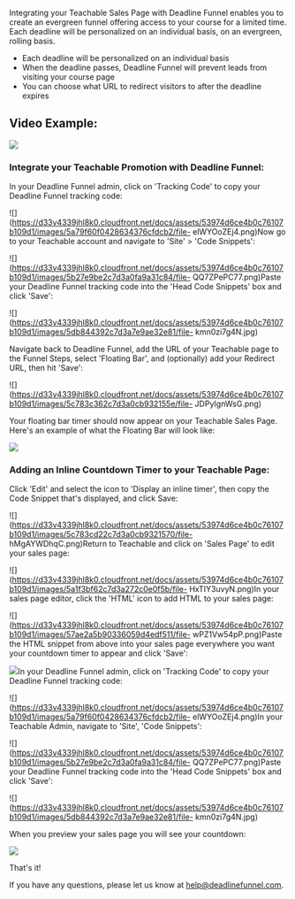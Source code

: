 Integrating your Teachable Sales Page with Deadline Funnel enables you to
create an evergreen funnel offering access to your course for a limited time.
Each deadline will be personalized on an individual basis, on an evergreen,
rolling basis.

  * Each deadline will be personalized on an individual basis
  * When the deadline passes, Deadline Funnel will prevent leads from visiting your course page
  * You can choose what URL to redirect visitors to after the deadline expires

## Video Example:

![](https://fast.wistia.com/embed/medias/rh28b6bv5t/swatch)

### Integrate your Teachable Promotion with Deadline Funnel:

In your Deadline Funnel admin, click on 'Tracking Code' to copy your Deadline
Funnel tracking code:

![](https://d33v4339jhl8k0.cloudfront.net/docs/assets/53974d6ce4b0c76107b109d1/images/5a79f60f0428634376cfdcb2/file-
elWYOoZEj4.png)Now go to your Teachable account and navigate to 'Site' > 'Code
Snippets':

![](https://d33v4339jhl8k0.cloudfront.net/docs/assets/53974d6ce4b0c76107b109d1/images/5b27e9be2c7d3a0fa9a31c84/file-
QQ7ZPePC77.png)Paste your Deadline Funnel tracking code into the 'Head Code
Snippets' box and click 'Save':

![](https://d33v4339jhl8k0.cloudfront.net/docs/assets/53974d6ce4b0c76107b109d1/images/5db844392c7d3a7e9ae32e81/file-
kmn0zi7g4N.jpg)

Navigate back to Deadline Funnel, add the URL of your Teachable page to the
Funnel Steps, select 'Floating Bar', and (optionally) add your Redirect URL,
then hit 'Save':

![](https://d33v4339jhl8k0.cloudfront.net/docs/assets/53974d6ce4b0c76107b109d1/images/5c783c362c7d3a0cb932155e/file-
JDPyIgnWsG.png)

Your floating bar timer should now appear on your Teachable Sales Page. Here's
an example of what the Floating Bar will look like:

![](https://d33v4339jhl8k0.cloudfront.net/docs/assets/53974d6ce4b0c76107b109d1/images/5c65c0a12c7d3a66e32e783a/file-r2622Bfum3.png)

### **Adding an Inline Countdown Timer to your Teachable Page:**

Click 'Edit' and select the icon to 'Display an inline timer', then copy the
Code Snippet that's displayed, and click Save:

![](https://d33v4339jhl8k0.cloudfront.net/docs/assets/53974d6ce4b0c76107b109d1/images/5c783cd22c7d3a0cb9321570/file-
hMgAYWDhqC.png)Return to Teachable and click on 'Sales Page' to edit your
sales page:

![](https://d33v4339jhl8k0.cloudfront.net/docs/assets/53974d6ce4b0c76107b109d1/images/5a1f3bf62c7d3a272c0e0f5b/file-
HxTIY3uvyN.png)In your sales page editor, click the 'HTML' icon to add HTML to
your sales page:

![](https://d33v4339jhl8k0.cloudfront.net/docs/assets/53974d6ce4b0c76107b109d1/images/57ae2a5b90336059d4edf511/file-
wPZ1Vw54pP.png)Paste the HTML snippet from above into your sales page
everywhere you want your countdown timer to appear and click 'Save':

  
![](https://d33v4339jhl8k0.cloudfront.net/docs/assets/53974d6ce4b0c76107b109d1/images/57ae2d3890336059d4edf524/file-1synbw53ys.png)In
your Deadline Funnel admin, click on 'Tracking Code' to copy your Deadline
Funnel tracking code:

  
![](https://d33v4339jhl8k0.cloudfront.net/docs/assets/53974d6ce4b0c76107b109d1/images/5a79f60f0428634376cfdcb2/file-
elWYOoZEj4.png)In your Teachable Admin, navigate to 'Site', 'Code Snippets':

![](https://d33v4339jhl8k0.cloudfront.net/docs/assets/53974d6ce4b0c76107b109d1/images/5b27e9be2c7d3a0fa9a31c84/file-
QQ7ZPePC77.png)Paste your Deadline Funnel tracking code into the 'Head Code
Snippets' box and click 'Save':

![](https://d33v4339jhl8k0.cloudfront.net/docs/assets/53974d6ce4b0c76107b109d1/images/5db844392c7d3a7e9ae32e81/file-
kmn0zi7g4N.jpg)

When you preview your sales page you will see your countdown:

![](https://d33v4339jhl8k0.cloudfront.net/docs/assets/53974d6ce4b0c76107b109d1/images/5903ba6b2c7d3a057f88aa2b/file-55ihx6ME8i.png)

That's it!

If you have any questions, please let us know at
[help@deadlinefunnel.com](mailto:mailto:help@deadlinefunnel.com).

